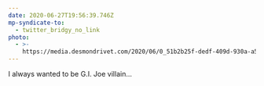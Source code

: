 ```yaml
---
date: 2020-06-27T19:56:39.746Z
mp-syndicate-to:
  - twitter_bridgy_no_link
photo:
  - >-
    https://media.desmondrivet.com/2020/06/0_51b2b25f-dedf-409d-930a-a5a269ee92c3.jpg
---
```


I always wanted to be G.I. Joe villain...
